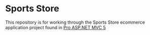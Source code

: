 # Sports Store

This repository is for working through the Sports Store ecommerce application project found in [Pro ASP.NET MVC 5](https://www.amazon.com/Pro-ASP-NET-Experts-Voice-ASP-Net/dp/1430265299)
